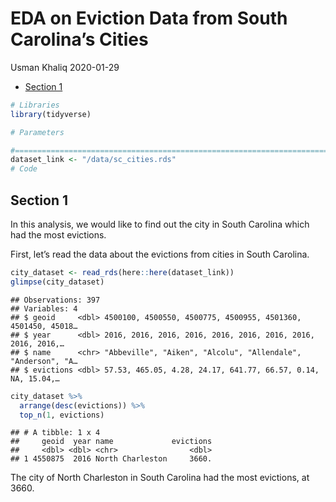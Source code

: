 EDA on Eviction Data from South Carolina’s Cities
================
Usman Khaliq
2020-01-29

  - [Section 1](#section-1)

``` r
# Libraries
library(tidyverse)

# Parameters

#===============================================================================
dataset_link <- "/data/sc_cities.rds"
# Code
```

## Section 1

In this analysis, we would like to find out the city in South Carolina
which had the most evictions.

First, let’s read the data about the evictions from cities in South
Carolina.

``` r
city_dataset <- read_rds(here::here(dataset_link))
glimpse(city_dataset)
```

    ## Observations: 397
    ## Variables: 4
    ## $ geoid     <dbl> 4500100, 4500550, 4500775, 4500955, 4501360, 4501450, 45018…
    ## $ year      <dbl> 2016, 2016, 2016, 2016, 2016, 2016, 2016, 2016, 2016, 2016,…
    ## $ name      <chr> "Abbeville", "Aiken", "Alcolu", "Allendale", "Anderson", "A…
    ## $ evictions <dbl> 57.53, 465.05, 4.28, 24.17, 641.77, 66.57, 0.14, NA, 15.04,…

``` r
city_dataset %>% 
  arrange(desc(evictions)) %>% 
  top_n(1, evictions)
```

    ## # A tibble: 1 x 4
    ##     geoid  year name             evictions
    ##     <dbl> <dbl> <chr>                <dbl>
    ## 1 4550875  2016 North Charleston     3660.

The city of North Charleston in South Carolina had the most evictions,
at 3660.
